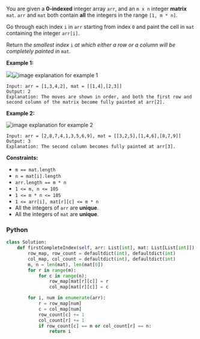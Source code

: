 You are given a  **0-indexed**  integer array  `arr`, and an  `m x n`  integer  **matrix**  `mat`.  `arr`  and  `mat`
both contain  **all**  the integers in the range  `[1, m * n]`.

Go through each index  `i`  in  `arr`  starting from index  `0`  and paint the cell in  `mat`  containing the
integer  `arr[i]`.

Return  _the smallest index_  `i`  _at which either a row or a column will be completely painted in_  `mat`.

**Example 1:**

![](https://leetcode.com/problems/first-completely-painted-row-or-column/description/image%20explanation%20for%20example%201)![image explanation for example 1](https://assets.leetcode.com/uploads/2023/01/18/grid1.jpg)

```
Input: arr = [1,3,4,2], mat = [[1,4],[2,3]]
Output: 2
Explanation: The moves are shown in order, and both the first row and second column of the matrix become fully painted at arr[2].
```

**Example 2:**

![image explanation for example 2](https://assets.leetcode.com/uploads/2023/01/18/grid2.jpg)

```
Input: arr = [2,8,7,4,1,3,5,6,9], mat = [[3,2,5],[1,4,6],[8,7,9]]
Output: 3
Explanation: The second column becomes fully painted at arr[3].
```

**Constraints:**

- `m == mat.length`
- `n = mat[i].length`
- `arr.length == m * n`
- `1 <= m, n <= 105`
- `1 <= m * n <= 105`
- `1 <= arr[i], mat[r][c] <= m * n`
- All the integers of  `arr`  are  **unique**.
- All the integers of  `mat`  are  **unique**.

### Python

```py
class Solution:
    def firstCompleteIndex(self, arr: List[int], mat: List[List[int]]) -> int:
        row_map, row_count = defaultdict(int), defaultdict(int)
        col_map, col_count = defaultdict(int), defaultdict(int)
        m, n = len(mat), len(mat[0])
        for r in range(m):
            for c in range(n):
                row_map[mat[r][c]] = r
                col_map[mat[r][c]] = c

        for i, num in enumerate(arr):
            r = row_map[num]
            c = col_map[num]
            row_count[c] += 1
            col_count[r] += 1
            if row_count[c] == m or col_count[r] == n:
                return i
```